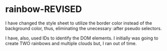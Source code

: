 rainbow-REVISED
===============

I have changed the style sheet to utilize the border color instead of the background color, thus, eliminating the unecessary :after pseudo selectors.

I have, also, used IDs to identify the DOM elements. I initially was going to create TWO rainbows and multiple clouds but, I ran out of time.


